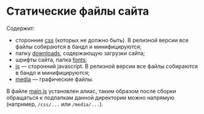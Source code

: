# Статические файлы сайта
Содержит:
- сторонние [css](css) (которых не должно быть). В релизной версии все файлы собираются 
в бандл и минифицируются;
- папку [downloads](downloads), содержающую загрузки сайта;
- шрифты сайта, папка [fonts](fonts);
- [js](js) — сторонний javascript. В релизной версии все файлы собираются в 
бандл и минифицируются;
- [media](media) — графические файлы.

В файле [main.js](../main.js) установлен алиас, таким образом после сборки 
обращаться к подпапкам данной директории можно напрямую (например, `/css/...` 
или `/media/...`).
